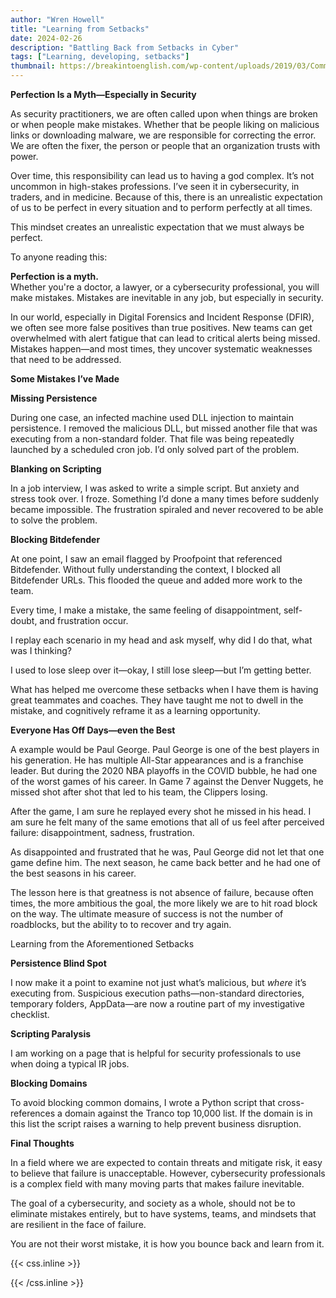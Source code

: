 ```yaml
---
author: "Wren Howell"
title: "Learning from Setbacks"
date: 2024-02-26
description: "Battling Back from Setbacks in Cyber"
tags: ["Learning, developing, setbacks"]
thumbnail: https://breakintoenglish.com/wp-content/uploads/2019/03/Common-mistakes-in-English-to-avoid.png
---
```

   
**Perfection Is a Myth—Especially in Security**

As security practitioners, we are often called upon when things are broken or when people make mistakes. Whether that be people liking on malicious links or downloading malware, we are responsible for correcting the error. We are often the fixer, the person or people that an organization trusts with power. 

Over time, this responsibility can lead us to having a god complex. It’s not uncommon in high-stakes professions. I’ve seen it in cybersecurity, in traders, and in medicine. Because of this, there is an unrealistic expectation of us to be perfect in every situation and to perform perfectly at all times. 

This mindset creates an unrealistic expectation that we must always be perfect.

To anyone reading this:  

**Perfection is a myth.**  
Whether you're a doctor, a lawyer, or a cybersecurity professional, you will make mistakes. Mistakes are inevitable in any job, but especially in security.

In our world, especially in Digital Forensics and Incident Response (DFIR), we often see more false positives than true positives. New teams can get overwhelmed with alert fatigue that can lead to  critical alerts being missed. Mistakes happen—and most times, they uncover systematic weaknesses that need to be addressed.

**Some Mistakes I’ve Made**

**Missing Persistence**  

During one case, an infected machine used DLL injection to maintain persistence. I removed the malicious DLL, but missed another file that was executing from a non-standard folder. That file was being repeatedly launched by a scheduled cron job. I’d only solved part of the problem.

**Blanking on Scripting**  

In a job interview, I was asked to write a simple script. But anxiety and stress took over. I froze. Something I’d done a many times  before suddenly became impossible. The frustration spiraled and never recovered to be able to solve the problem.

 **Blocking Bitdefender**  

At one point, I saw an email flagged by Proofpoint that referenced Bitdefender. Without fully understanding the context, I blocked all Bitdefender URLs. This flooded the queue and added more work to the team.

Every time, I make a mistake, the same feeling of disappointment, self-doubt, and frustration occur.

I replay each scenario  in my head and ask myself, why did I do that, what was I thinking? 

I used to lose sleep over it—okay, I still lose sleep—but I’m getting better.

What has helped me overcome these setbacks when I have them is having  great teammates and coaches. They have taught me not to dwell in the mistake, and cognitively reframe it as a learning opportunity. 

**Everyone Has Off Days—even the Best**
 
A example would be Paul George. Paul George is one of the best players in his generation. He has multiple All-Star appearances and is a  franchise leader. But during the 2020 NBA playoffs in the COVID bubble, he had one of the worst games of his career. In Game 7 against the Denver Nuggets, he missed shot after shot that led to his team, the Clippers losing. 

After the game, I am sure he replayed every shot he missed in his head. I am sure he felt many of the same emotions that all of us feel after perceived failure: disappointment, sadness, frustration.  

As disappointed and frustrated that he was,  Paul George did not let that one game define him. The next season, he came back better and he had one of the best seasons in his career. 

The lesson here is that greatness is not absence of failure, because often times, the more ambitious the goal, the more likely we are to hit road block on the way. The ultimate measure of success is not the number of roadblocks, but the ability to to recover and try again. 

Learning from the Aforementioned Setbacks

**Persistence Blind Spot**  

I now make it a point to examine not just what’s malicious, but _where_ it’s executing from. Suspicious execution paths—non-standard directories, temporary folders, AppData—are now a routine part of my investigative checklist.

**Scripting Paralysis**

I am working on a page that is helpful for security professionals to use when doing a typical IR jobs. 

**Blocking Domains**

To avoid blocking common domains, I wrote a Python script that cross-references a domain against the Tranco top 10,000 list. If the domain is in this list the script raises a warning to help prevent business disruption. 

**Final Thoughts**

In a field where we are expected to contain threats and mitigate risk, it easy to believe that failure is unacceptable. However, cybersecurity professionals is a complex field with many moving parts that makes failure inevitable. 

The goal of a cybersecurity, and society as a whole, should not be to eliminate mistakes entirely, but to have systems, teams, and mindsets that are resilient in the face of failure. 

You are not their worst mistake, it is how you bounce back and learn from it. 

{{< css.inline >}}

<style>
.emojify {
	font-family: Apple Color Emoji, Segoe UI Emoji, NotoColorEmoji, Segoe UI Symbol, Android Emoji, EmojiSymbols;
	font-size: 2rem;
	vertical-align: middle;
}
@media screen and (max-width:650px) {
  .nowrap {
    display: block;
    margin: 25px 0;
  }
}
{{ $image := $resource.Fit "600x400" }}
</style>

{{< /css.inline >}}
